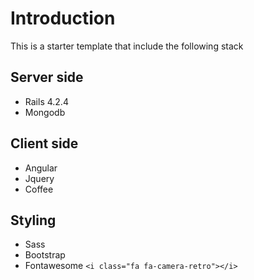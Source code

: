 # Introduction
This is a starter template that include the following stack

## Server side
* Rails 4.2.4
* Mongodb

## Client side
* Angular
* Jquery
* Coffee

## Styling
* Sass
* Bootstrap
* Fontawesome ```<i class="fa fa-camera-retro"></i>```


